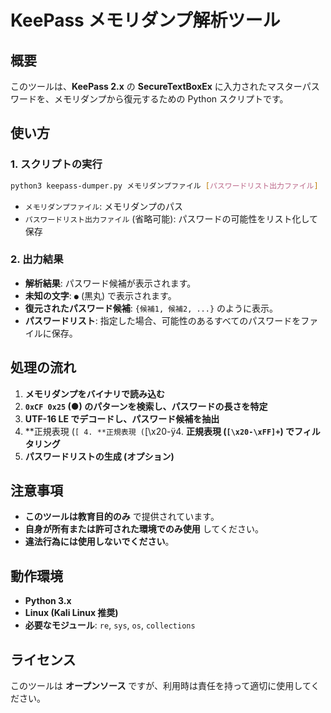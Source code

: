 # KeePass メモリダンプ解析ツール

## 概要
このツールは、**KeePass 2.x** の **SecureTextBoxEx** に入力されたマスターパスワードを、メモリダンプから復元するための Python スクリプトです。

## 使い方
### 1. スクリプトの実行
```sh
python3 keepass-dumper.py メモリダンプファイル [パスワードリスト出力ファイル]
```
- `メモリダンプファイル`: メモリダンプのパス
- `パスワードリスト出力ファイル` (省略可能): パスワードの可能性をリスト化して保存

### 2. 出力結果
- **解析結果**: パスワード候補が表示されます。
- **未知の文字**: `●` (黒丸) で表示されます。
- **復元されたパスワード候補**: `{候補1, 候補2, ...}` のように表示。
- **パスワードリスト**: 指定した場合、可能性のあるすべてのパスワードをファイルに保存。

## 処理の流れ
1. **メモリダンプをバイナリで読み込む**
2. **`0xCF 0x25` (●) のパターンを検索し、パスワードの長さを特定**
3. **UTF-16 LE でデコードし、パスワード候補を抽出**
4. **正規表現 (`[ 4. **正規表現 (`[\x20-ÿ4. **正規表現 (`[\x20-\xFF]+`) でフィルタリング**
5. **パスワードリストの生成 (オプション)**

## 注意事項
- **このツールは教育目的のみ** で提供されています。
- **自身が所有または許可された環境でのみ使用** してください。
- **違法行為には使用しないでください**。

## 動作環境
- **Python 3.x**
- **Linux (Kali Linux 推奨)**
- **必要なモジュール**: `re`, `sys`, `os`, `collections`

## ライセンス
このツールは **オープンソース** ですが、利用時は責任を持って適切に使用してください。
